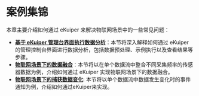 # 案例集锦

本章主要介绍如何通过 eKuiper 来解决物联网场景中的一些常见问题：

- **[基于 eKuiper 管理台界面执行数据分析](howto.md)**：本节将深入解释如何通过 eKuiper 的管理控制台界面进行数据分析，包括数据预处理、示例执行以及查看结果等步骤。
- **[物联网场景下的数据融合](./data_merge/merge_single_stream.md)**：本节将以在单个数据流中整合不同采集频率的传感器数据为例，介绍如何通过 eKuiper 实现物联网场景下的数据融合。
- **[物联网场景下的捕获数据变化](./change_data_capture.md)**: 本节将以单个数据流中数据发生变化时的事件通知为例，介绍如何通过eKuiper来实现。